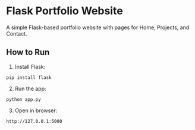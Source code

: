 # Flask Portfolio Website

A simple Flask-based portfolio website with pages for Home, Projects, and Contact.

## How to Run

1. Install Flask:
```
pip install flask
```

2. Run the app:
```
python app.py
```

3. Open in browser:
```
http://127.0.0.1:5000
```